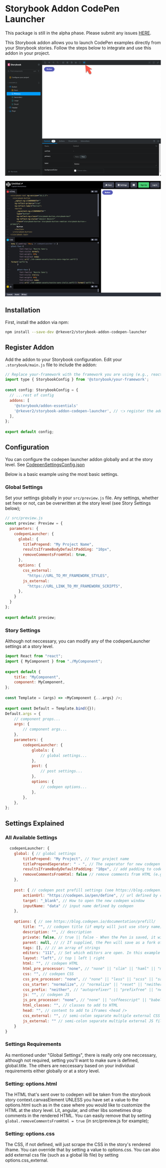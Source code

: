 # Storybook Addon CodePen Launcher

This package is still in the alpha phase. Please submit any issues [HERE](https://github.com/rkever2/storybook-addon-codepen-launcher/issues).

This Storybook addon allows you to launch CodePen examples directly from your Storybook stories. Follow the steps below to integrate and use this addon in your project.

![Storybook Addon CodePen Launcher](assets/storybook.png)

![CodePen Launched](assets/codepen.png)

## Installation

First, install the addon via npm:

```bash
npm install --save-dev @rkever2/storybook-addon-codepen-launcher
```

## Register Addon

Add the addon to your Storybook configuration. Edit your `.storybook/main.js` file to include the addon:

```javascript
// Replace your-framework with the framework you are using (e.g., react-webpack5, vue3-vite)
import type { StorybookConfig } from '@storybook/your-framework';

const config: StorybookConfig = {
  // ...rest of config
  addons: [
    '@storybook/addon-essentials'
    '@rkever2/storybook-addon-codepen-launcher', // 👈 register the addon here
  ],
};

export default config;
```

## Configuration

You can configure the codepen launcher addon globally and at the story level. See [CodepenSettingsConfig.json](./src/components//codepen/CodepenSettingsConfig.json)

Below is a basic example using the most basic settings.

### Global Settings

Set your settings globally in your `src/preview.js` file. Any settings, whether set here or not, can be overwritten at the story level (see Story Settings below);

```javascript
// src/preview.js
const preview: Preview = {
  parameters: {
    codepenLauncher: {
      global: {
        titlePrepend: "My Project Name",
        resultsIframeBodyDefaultPadding: "10px",
        removeCommentsFromHtml: true,
      },
      options: {
        css_external:
          "https://URL_TO_MY_FRAMEWORK_STYLES",
        js_external:
          "https://URL_LINK_TO_MY_FRAMEWORK_SCRIPTS",
      },
    }
  }
};

export default preview;
```

### Story Settings

Although not neccessary, you can modify any of the codepenLauncher settings at a story level.

```javascript
import React from "react";
import { MyComponent } from "./MyComponent";

export default {
    title: "MyComponent",
    component: MyComponent,
};

const Template = (args) => <MyComponent {...args} />;

export const Default = Template.bind({});
Default.args = {
    // component props...
    args: {
        // component args...
    },
    parameters: {
        codepenLauncher: {
            globals: {
                // global settings...
            },
            post: {
                // post settings...
            },
            options: {
                // codepen options...
            },
        },
    },
};
```

## Settings Explained

### All Available Settings

```javascript
  codepenLauncher: {
    global: { // global settings
        titlePrepend: "My Project", // Your project name
        titlePrependSeperator: " - ", // The seperator for new codepen name (prepends the story name)
        resultsIframeBodyDefaultPadding: "10px", // add padding to codepen (if not, it will hug the edge unless you've added CSS for that)
        removeCommentsFromHtml: false // remove comments from HTML (e.g. lit or angular auto generated)
    },

    post: { // codepen post prefill settings (see https://blog.codepen.io/documentation/prefill/)
        actionUrl: "https://codepen.io/pen/define", // url defined by codepen
        target: "_blank", // How to open the new codepen window
        inputName: "data" // input name defined by codepen
    },

    options: { // see https://blog.codepen.io/documentation/prefill/
        title: "", // codepen title (if empty will just use story name)
        description: "", // description
        private: false, // true || false - When the Pen is saved, it will save as Private if logged in user has that privledge, otherwise it will save as public
        parent: null, // // If supplied, the Pen will save as a fork of this id. Note it's not the slug, but ID. ou can find the ID of a Pen with `window.CP.pen.id` in the browser console.
        tags: [], // // an array of strings
        editors: "111", // Set which editors are open. In this example HTML open, CSS open, JS open
        layout: "left", // top | left | right
        html: "", // codepen HTML
        html_pre_processor: "none", // "none" || "slim" || "haml" || "markdown"
        css: "", // codepen CSS
        css_pre_processor: "none", // "none" || "less" || "scss" || "sass" || "stylus"
        css_starter: "normalize", // "normalize" || "reset" || "neither"
        css_prefix: "neither", // "autoprefixer" || "prefixfree" || "neither"
        js: "", // codepen JS
        js_pre_processor: "none", // "none" || "coffeescript" || "babel" || "livescript" || "typescript"
        html_classes: "", // classes to add to HTML
        head: "", // content to add to iframes <head />
        css_external: "", // semi-colon separate multiple external CSS files
        js_external: "" // semi-colon separate multiple external JS files
    }
}
```

### Settings Requirements

As mentioned under "Global Settings", there is really only one neccessary, although not required, setting you'll want to make sure is defined, global.title. The others are neccessary based on your individual requirements either globally or at a story level.

### Setting: options.html

The HTML that's sent over to codepen will be taken from the storybook story context.canvasElement UNLESS you have set a value to the options.html such as in the case where you would like to customize the HTML at the story level. Lit, angular, and other libs sometimes drop comments in the rendered HTML. You can easily remove that by setting `global.removeCommentsFromHtml = true` (in src/preview.js for example);

### Setting: options.css

The CSS, if not defined, will just scrape the CSS in the story's rendered iframe. You can override that by setting a value to options.css. You can also add external css file (such as a global lib file) by setting options.css_external.
